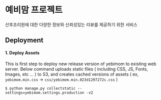 # 예비맘 프로젝트 #
산후조리원에 대한 다양한 정보와 신뢰성있는 리뷰를 제공하기 위한 서비스


## Deployment ##

#### 1. Deploy Assets ####
This is first step to deploy new release version of yebimom to existing web server.
Below command uploads static files ( including CSS, JS, Fonts, Images, etc ... ) to S3, 
and creates cached versions of assets ( ex, `yebimom.min.css` -> `css/yebimom.min.023d1297272c.css` )

```
$ python manage.py collectstatic --settings=yebimom.settings.production -v2
```
